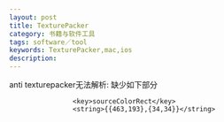 ```yaml
---
layout: post
title: TexturePacker
category: 书籍与软件工具
tags: software／tool
keywords: TexturePacker,mac,ios
description: 
---
```



anti texturepacker无法解析:
缺少如下部分

```
				<key>sourceColorRect</key>				<string>{{463,193},{34,34}}</string>
```
